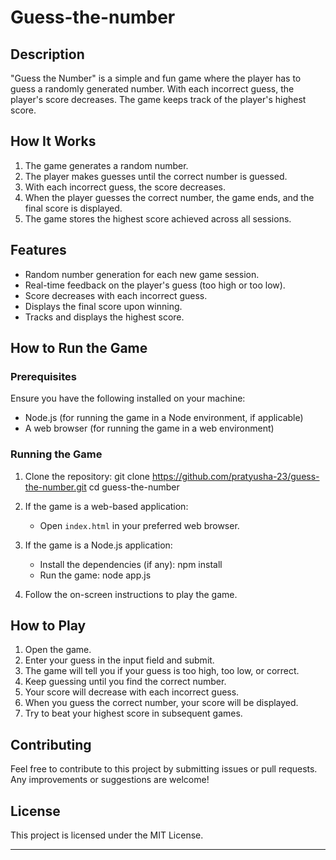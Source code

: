 # Guess-the-number

## Description

"Guess the Number" is a simple and fun game where the player has to guess a randomly generated number. With each incorrect guess, the player's score decreases. The game keeps track of the player's highest score.

## How It Works

1. The game generates a random number.
2. The player makes guesses until the correct number is guessed.
3. With each incorrect guess, the score decreases.
4. When the player guesses the correct number, the game ends, and the final score is displayed.
5. The game stores the highest score achieved across all sessions.

## Features

- Random number generation for each new game session.
- Real-time feedback on the player's guess (too high or too low).
- Score decreases with each incorrect guess.
- Displays the final score upon winning.
- Tracks and displays the highest score.

## How to Run the Game

### Prerequisites

Ensure you have the following installed on your machine:

- Node.js (for running the game in a Node environment, if applicable)
- A web browser (for running the game in a web environment)

### Running the Game

1. Clone the repository:
    git clone https://github.com/pratyusha-23/guess-the-number.git
    cd guess-the-number
    

2. If the game is a web-based application:
    - Open `index.html` in your preferred web browser.

3. If the game is a Node.js application:
    - Install the dependencies (if any):
        npm install
    - Run the game:
        node app.js
      

4. Follow the on-screen instructions to play the game.

## How to Play

1. Open the game.
2. Enter your guess in the input field and submit.
3. The game will tell you if your guess is too high, too low, or correct.
4. Keep guessing until you find the correct number.
5. Your score will decrease with each incorrect guess.
6. When you guess the correct number, your score will be displayed.
7. Try to beat your highest score in subsequent games.

## Contributing

Feel free to contribute to this project by submitting issues or pull requests. Any improvements or suggestions are welcome!

## License

This project is licensed under the MIT License.

---

